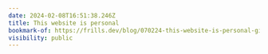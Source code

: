 ```yaml
---
date: 2024-02-08T16:51:38.246Z
title: This website is personal
bookmark-of: https://frills.dev/blog/070224-this-website-is-personal-girls/
visibility: public
---
```

